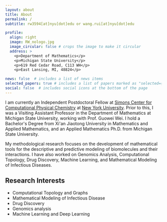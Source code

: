 ```yaml
---
layout: about
title: About
permalink: /
subtitle: rw3594[at]nyu[dot]edu or wang.rui[at]nyu[dot]edu

profile:
  align: right
  image: RW_nologo.jpg
  image_circular: false # crops the image to make it circular
  address: >
    <p>Department of Mathematics</p>
    <p>Michigan State University</p>
    <p>619 Red Cedar Road, C113 WH</p>
    <p>East Lansing, MI, 48824</p>

news: false  # includes a list of news items
selected_papers: true # includes a list of papers marked as "selected={true}"
social: false  # includes social icons at the bottom of the page
---
```


I am currently an Independent Postdoctoral Fellow at [Simons Center for Computational Physical Chemistry](https://wp.nyu.edu/sccpc/) at [New York University](https://www.nyu.edu/). Prior to this, I was a Visiting Assistant Professor in the Department of Mathematics at Michigan State University, working with Prof. Guowei Wei. I hold a Bachelor's Degree from Xi'an Jiaotong University in Mathematics and Applied Mathematics, and an Applied Mathematics Ph.D. from Michigan State University.

My methodological research focuses on the development of mathematical tools for the descriptive and predictive modeling of biomolecules and their interactions. I have also worked on Genomics Analysis, Computational Topology, Drug Discovery, Machine Learning, and Mathematical Modeling of Infectious Diseases.

## Research Interests
* Computational Topology and Graphs
* Mathematical Modeling of Infectious Disease
* Drug Discovery
* Genomics analysis
* Machine Learning and Deep Learning


<!-- <h3 class="card-title font-weight-medium">Research Interests</h3>
<ul class="card-text font-weight-light list-group list-group-flush">
    
<li class="list-group-item">
  <h5 class="font-italic">Computational Topology and Graphs</h5>
  <ul class="subitems">
      <li><span class="subitem">Persistent Laplacians, Persistent Path Laplacians</span></li>
      <li><span class="subitem">Geometric Graph Learning</span></li>
  </ul>
</li>

<li class="list-group-item">
  <h5 class="font-italic">Mathematical Modeling of Infectious Disease</h5>
  <ul class="subitems">
      <li><span class="subitem">Artificial intelligence forecasting of emerging infecious variants</span></li>
  </ul>
</li>

<li class="list-group-item">
<h5 class="font-italic">Genomics</h5>
  <ul class="subitems">
      <li><span class="subitem">DNA sequencing</span></li>
      <li><span class="subitem">UMAP-assisted clustering method</span></li>
  </ul>
</li>

<li class="list-group-item">
<h5 class="font-italic">Machine Learning</h5>
  <ul class="subitems">
      <li><span class="subitem">Convolution neural network(CNN); Multitask learning; Autoencoder; Generative Adversarial network (GAN)</span></li>
      <li><span class="subitem">Long Short Term Memory network (LSTM); Gated Recurrent Units (GRU) Transfer learning</span></li>
      <li><span class="subitem">U-Net, Clustering</span></li>
  </ul>
</li>
</ul> -->
